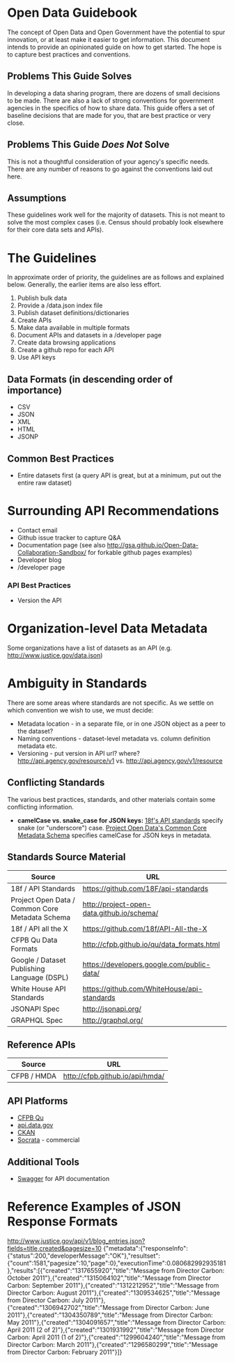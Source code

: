 # Open Data Guidebook
The concept of Open Data and Open Government have the potential to spur innovation, or at least make it easier to get information. This document intends to provide an opinionated guide on how to get started. The hope is to capture best practices and conventions. 

## Problems This Guide Solves
In developing a data sharing program, there are dozens of small decisions to be made. There are also a lack of strong conventions for government agencies in the specifics of how to share data. This guide offers a set of baseline decisions that are made for you, that are best practice or very close. 

## Problems This Guide *Does Not* Solve
This is not a thoughtful consideration of your agency's specific needs. There are any number of reasons to go against the conventions laid out here.

## Assumptions
These guidelines work well for the majority of datasets. This is not meant to solve the most complex cases (i.e. Census should probably look elsewhere for their core data sets and APIs).

# The Guidelines

In approximate order of priority, the guidelines are as follows and explained below. Generally, the earlier items are also less effort.

1. Publish bulk data 
2. Provide a /data.json index file 
3. Publish dataset definitions/dictionaries
4. Create APIs
5. Make data available in multiple formats
6. Document APIs and datasets in a /developer page
7. Create data browsing applications
8. Create a github repo for each API
9. Use API keys 



## Data Formats (in descending order of importance)
* CSV
* JSON
* XML
* HTML
* JSONP

## Common Best Practices
* Entire datasets first (a query API is great, but at a minimum, put out the entire raw dataset)

# Surrounding API Recommendations
* Contact email
* Github issue tracker to capture Q&A
* Documentation page (see also http://gsa.github.io/Open-Data-Collaboration-Sandbox/ for forkable github pages examples)
* Developer blog
* /developer page

### API Best Practices
* Version the API

# Organization-level Data Metadata
Some organizations have a list of datasets as an API (e.g. http://www.justice.gov/data.json)

# Ambiguity in Standards
There are some areas where standards are not specific. As we settle on which convention we wish to use, we must decide:
* Metadata location - in a separate file, or in one JSON object as a peer to the dataset?
* Naming conventions - dataset-level metadata vs. column definition metadata etc.
* Versioning - put version in API url? where? http://api.agency.gov/resource/v1 vs. http://api.agency.gov/v1/resource

## Conflicting Standards
The various best practices, standards, and other materials contain some conflicting information. 
* **camelCase vs. snake_case for JSON keys:** [18f's API standards](https://github.com/18F/api-standards) specify snake (or "underscore") case. [Project Open Data's Common Core Metadata Schema](http://project-open-data.github.io/schema/) specifies camelCase for JSON keys in metadata.

## Standards Source Material
| Source | URL |
| --- | --- |
| 18f / API Standards | https://github.com/18F/api-standards |
| Project Open Data / Common Core Metadata Schema | http://project-open-data.github.io/schema/ |
| 18f / API all the X | https://github.com/18f/API-All-the-X |
| CFPB Qu Data Formats | http://cfpb.github.io/qu/data_formats.html |
| Google / Dataset Publishing Language (DSPL) | https://developers.google.com/public-data/ |
| White House API Standards | https://github.com/WhiteHouse/api-standards |
| JSONAPI Spec | http://jsonapi.org/ | 
| GRAPHQL Spec | http://graphql.org/ |

## Reference APIs
| Source | URL |
| --- | --- |
| CFPB / HMDA | http://cfpb.github.io/api/hmda/ |

## API Platforms
* [CFPB Qu](http://cfpb.github.io/qu/)
* [api.data.gov](http://api.data.gov/about/)
* [CKAN](http://ckan.org/)
* [Socrata](http://socrata.com/) - commercial
 
## Additional Tools
* [Swagger](http://swagger.io/) for API documentation

# Reference Examples of JSON Response Formats
http://www.justice.gov/api/v1/blog_entries.json?fields=title,created&pagesize=10
{"metadata":{"responseInfo":{"status":200,"developerMessage":"OK"},"resultset":{"count":1581,"pagesize":10,"page":0},"executionTime":0.080682992935181},"results":[{"created":"1317655920","title":"Message from Director Carbon: October 2011"},{"created":"1315064102","title":"Message from Director Carbon: September 2011"},{"created":"1312212952","title":"Message from Director Carbon: August 2011"},{"created":"1309534625","title":"Message from Director Carbon: July 2011"},{"created":"1306942702","title":"Message from Director Carbon: June 2011"},{"created":"1304350789","title":"Message from Director Carbon: May 2011"},{"created":"1304091657","title":"Message from Director Carbon: April 2011 (2 of 2)"},{"created":"1301931992","title":"Message from Director Carbon: April 2011 (1 of 2)"},{"created":"1299604240","title":"Message from Director Carbon: March 2011"},{"created":"1296580299","title":"Message from Director Carbon: February 2011"}]}

